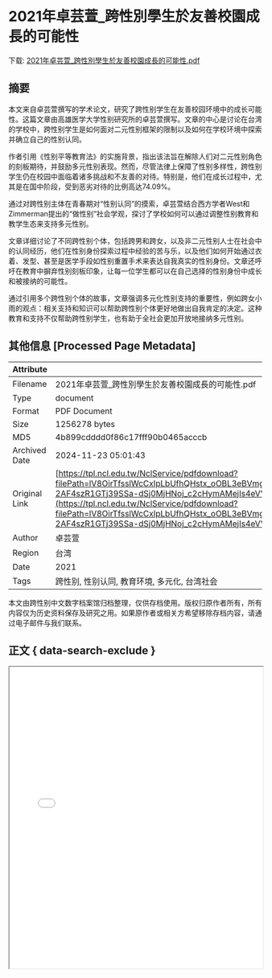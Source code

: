 # 2021年卓芸萱_跨性別學生於友善校園成長的可能性

<!-- tcd_download_link -->
下载: [2021年卓芸萱_跨性別學生於友善校園成長的可能性.pdf](2021年卓芸萱_跨性別學生於友善校園成長的可能性.pdf)
<!-- tcd_download_link_end -->

## 摘要

<!-- tcd_abstract -->
本文来自卓芸萱撰写的学术论文，研究了跨性别学生在友善校园环境中的成长可能性。这篇文章由高雄医学大学性别研究所的卓芸萱撰写。文章的中心是讨论在台湾的学校中，跨性别学生是如何面对二元性别框架的限制以及如何在学校环境中探索并确立自己的性别认同。

作者引用《性别平等教育法》的实施背景，指出该法旨在解除人们对二元性别角色的刻板期待，并鼓励多元性别表现。然而，尽管法律上保障了性别多样性，跨性别学生仍在校园中面临着诸多挑战和不友善的对待。特别是，他们在成长过程中，尤其是在国中阶段，受到恶劣对待的比例高达74.09%。

通过对跨性别主体在青春期对“性别认同”的摸索，卓芸萱结合西方学者West和Zimmerman提出的“做性别”社会学观，探讨了学校如何可以通过调整性别教育和教学生态来支持多元性别。

文章详细讨论了不同跨性别个体，包括跨男和跨女，以及非二元性别人士在社会中的认同经历，他们在性别身份探索过程中经验的苦与乐，以及他们如何开始通过衣着、发型、甚至是医学手段如性别重置手术来表达自我真实的性别身份。文章还呼吁在教育中摒弃性别刻板印象，让每一位学生都可以在自己选择的性别身份中成长和被接纳的可能性。

通过引用多个跨性别个体的故事，文章强调多元化性别支持的重要性，例如跨女小雨的观点：相关支持和知识可以帮助跨性别个体更好地做出自我肯定的决定。这种教育和支持不仅帮助跨性别学生，也有助于全社会更加开放地接纳多元性别。

<!-- tcd_abstract_end -->

## 其他信息 [Processed Page Metadata]

| Attribute       | Value                                  |
|-----------------|----------------------------------------|
| Filename        | 2021年卓芸萱_跨性別學生於友善校園成長的可能性.pdf                             |
| Type            | document                                 |
| Format          | PDF Document                               |
| Size            | 1256278 bytes                           |
| MD5             | 4b899cdddd0f86c17fff90b0465acccb                                  |
| Archived Date   | 2024-11-23 05:01:43                             |
| Original Link   | [https://tpl.ncl.edu.tw/NclService/pdfdownload?filePath=lV8OirTfsslWcCxIpLbUfhQHstx_oOBL3eBVmgJDqmmH6Z6j_a0muYcsWwMLQbMz&imgType=Bn5sH4BGpJw=&key=u-2AF4szR1GTj39SSa-dSj0MjHNoj_c2cHymAMejIs4eVVU9OyINO4qBZJhLTxWd&xmlId=0007424469](https://tpl.ncl.edu.tw/NclService/pdfdownload?filePath=lV8OirTfsslWcCxIpLbUfhQHstx_oOBL3eBVmgJDqmmH6Z6j_a0muYcsWwMLQbMz&imgType=Bn5sH4BGpJw=&key=u-2AF4szR1GTj39SSa-dSj0MjHNoj_c2cHymAMejIs4eVVU9OyINO4qBZJhLTxWd&xmlId=0007424469)                         |
| Author          | 卓芸萱                               |
| Region          | 台湾                               |
| Date            | 2021                                 |
| Tags            | 跨性别, 性别认同, 教育环境, 多元化, 台湾社会                                 |

本文由跨性别中文数字档案馆归档整理，仅供存档使用。版权归原作者所有，所有内容仅为历史资料保存及研究之用。如果原作者或相关方希望移除存档内容，请通过电子邮件与我们联系。

## 正文 { data-search-exclude }

<!-- tcd_main_text -->
<iframe src="../2021年卓芸萱_跨性別學生於友善校園成長的可能性.pdf" width="100%" height="600px">
    <p>无法显示PDF，请下载查看。</p>
</iframe>
<!-- tcd_main_text_end -->

